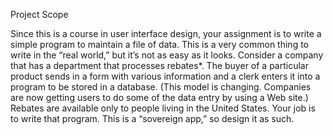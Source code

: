 Project Scope

Since this is a course in user interface design, your assignment is to write a simple program to maintain a file of data.  This is a very common thing to write in the “real world,” but it’s not as easy as it looks.  Consider a company that has a department that processes rebates*.  The buyer of a particular product sends in a form with various information and a clerk enters it into a program to be stored in a database.  (This model is changing.  Companies are now getting users to do some of the data entry by using a Web site.)  Rebates are available only to people living in the United States.  Your job is to write that program.   This is a “sovereign app,” so design it as such.  
